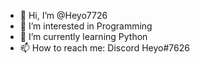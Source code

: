 - 👋 Hi, I’m @Heyo7726
- 👀 I’m interested in Programming
- 🌱 I’m currently learning Python
- 📫 How to reach me: Discord Heyo#7626
